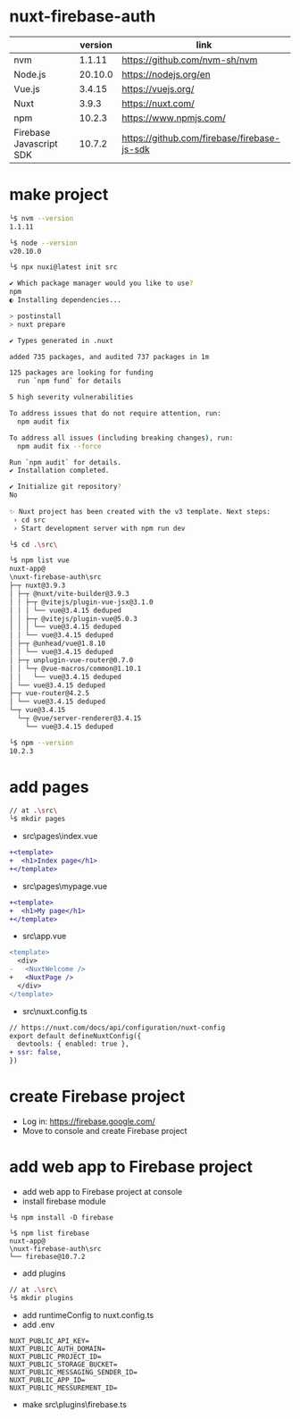 # nuxt-firebase-auth

|                         | version | link                                        | 
| ----------------------- | ------- | ------------------------------------------- | 
| nvm                     | 1.1.11  | https://github.com/nvm-sh/nvm               | 
| Node.js                 | 20.10.0 | https://nodejs.org/en                       | 
| Vue.js                  | 3.4.15  | https://vuejs.org/                          | 
| Nuxt                    | 3.9.3   | https://nuxt.com/                           | 
| npm                     | 10.2.3  | https://www.npmjs.com/                      | 
| Firebase Javascript SDK | 10.7.2  | https://github.com/firebase/firebase-js-sdk | 

# make project
```sh
└$ nvm --version
1.1.11

└$ node --version
v20.10.0

└$ npx nuxi@latest init src

✔ Which package manager would you like to use?
npm
◐ Installing dependencies...                                                                                                                              20:23:40

> postinstall
> nuxt prepare

✔ Types generated in .nuxt                                                                                                                               20:25:07

added 735 packages, and audited 737 packages in 1m

125 packages are looking for funding
  run `npm fund` for details

5 high severity vulnerabilities

To address issues that do not require attention, run:
  npm audit fix

To address all issues (including breaking changes), run:
  npm audit fix --force

Run `npm audit` for details.
✔ Installation completed.                                                                                                                                20:25:07   

✔ Initialize git repository?
No
                                                                                                                                                          20:25:31  
✨ Nuxt project has been created with the v3 template. Next steps:
 › cd src                                                                                                                                                 20:25:31  
 › Start development server with npm run dev  

└$ cd .\src\

└$ npm list vue
nuxt-app@ 
\nuxt-firebase-auth\src
├─┬ nuxt@3.9.3
│ ├─┬ @nuxt/vite-builder@3.9.3
│ │ ├─┬ @vitejs/plugin-vue-jsx@3.1.0
│ │ │ └── vue@3.4.15 deduped
│ │ ├─┬ @vitejs/plugin-vue@5.0.3
│ │ │ └── vue@3.4.15 deduped
│ │ └── vue@3.4.15 deduped
│ ├─┬ @unhead/vue@1.8.10
│ │ └── vue@3.4.15 deduped
│ ├─┬ unplugin-vue-router@0.7.0
│ │ └─┬ @vue-macros/common@1.10.1
│ │   └── vue@3.4.15 deduped
│ └── vue@3.4.15 deduped
├─┬ vue-router@4.2.5
│ └── vue@3.4.15 deduped
└─┬ vue@3.4.15
  └─┬ @vue/server-renderer@3.4.15
    └── vue@3.4.15 deduped

└$ npm --version
10.2.3
```

# add pages

```sh
// at .\src\
└$ mkdir pages
```

- src\pages\index.vue
```diff
+<template>
+  <h1>Index page</h1>
+</template>
```

- src\pages\mypage.vue
```diff
+<template>
+  <h1>My page</h1>
+</template>
```

- src\app.vue
```diff
<template>
  <div>
-   <NuxtWelcome />
+   <NuxtPage />
  </div>
</template>
```

- src\nuxt.config.ts
```diff
// https://nuxt.com/docs/api/configuration/nuxt-config
export default defineNuxtConfig({
  devtools: { enabled: true },
+ ssr: false,
})

```

# create Firebase project
- Log in: https://firebase.google.com/
- Move to console and create Firebase project

# add web app to Firebase project
- add web app to Firebase project at console
- install firebase module
```
└$ npm install -D firebase

└$ npm list firebase
nuxt-app@ 
\nuxt-firebase-auth\src
└── firebase@10.7.2
```
- add plugins
```sh
// at .\src\
└$ mkdir plugins
```
- add runtimeConfig to nuxt.config.ts
- add .env
```
NUXT_PUBLIC_API_KEY=
NUXT_PUBLIC_AUTH_DOMAIN=
NUXT_PUBLIC_PROJECT_ID=
NUXT_PUBLIC_STORAGE_BUCKET=
NUXT_PUBLIC_MESSAGING_SENDER_ID=
NUXT_PUBLIC_APP_ID=
NUXT_PUBLIC_MESSUREMENT_ID=
```
- make src\plugins\firebase.ts
